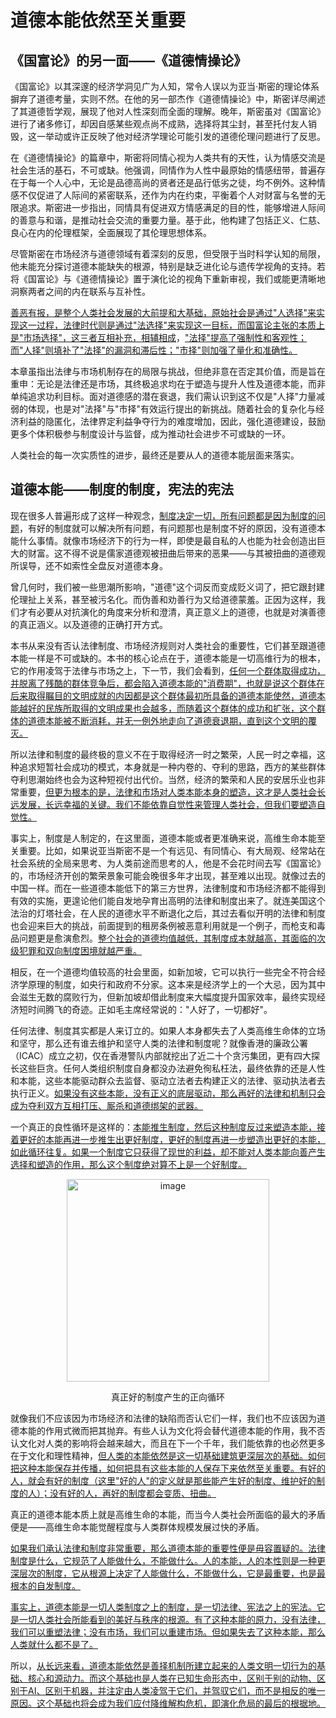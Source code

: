 # 道德本能依然至关重要

## 《国富论》的另一面——《道德情操论》

《国富论》以其深邃的经济学洞见广为人知，常令人误以为亚当·斯密的理论体系摒弃了道德考量，实则不然。在他的另一部杰作《道德情操论》中，斯密详尽阐述了其道德哲学观，展现了他对人性深刻而全面的理解。晚年，斯密虽对《国富论》进行了诸多修订，却因自感某些观点尚不成熟，选择将其尘封，甚至托付友人销毁，这一举动或许正反映了他对经济学理论可能引发的道德伦理问题进行了反思。

在《道德情操论》的篇章中，斯密将同情心视为人类共有的天性，认为情感交流是社会生活的基石，不可或缺。他强调，同情作为人性中最原始的情感纽带，普遍存在于每一个人心中，无论是品德高尚的贤者还是品行低劣之徒，均不例外。这种情感不仅促进了人际间的紧密联系，还作为内在约束，平衡着个人对财富与名誉的无限追求。斯密进一步指出，同情具有促进双方情感满足的目的性，能够增进人际间的善意与和谐，是推动社会交流的重要力量。基于此，他构建了包括正义、仁慈、良心在内的伦理框架，全面展现了其伦理思想体系。

尽管斯密在市场经济与道德领域有着深刻的反思，但受限于当时科学认知的局限，他未能充分探讨道德本能缺失的根源，特别是缺乏进化论与遗传学视角的支持。若将《国富论》与《道德情操论》置于演化论的视角下重新审视，我们或能更清晰地洞察两者之间的内在联系与互补性。

[善恶有报，是整个人类社会发展的大前提和大基础，原始社会是通过"人选择"来实现这一过程，法律时代则是通过"法选择"来实现这一目标，而国富论主张的本质上是"市场选择"，这三者互相补充，相辅相成]()，["法择"提高了强制性和客观性；而"人择"则填补了"法择"的漏洞和滞后性；"市择"则加强了量化和准确性。]()

本章虽指出法律与市场机制存在的局限与挑战，但绝非意在否定其价值，而是旨在重申：无论是法律还是市场，其终极追求均在于塑造与提升人性及道德本能，而非单纯追求功利目标。面对道德感的潜在衰退，我们需认识到这不仅是"人择"力量减弱的体现，也是对"法择"与"市择"有效运行提出的新挑战。随着社会的复杂化与经济利益的隐匿化，法律界定利益争夺行为的难度增加，因此，强化道德建设，鼓励更多个体积极参与制度设计与监督，成为推动社会进步不可或缺的一环。

人类社会的每一次实质性的进步，最终还是要从人的道德本能层面来落实。

## 道德本能——制度的制度，宪法的宪法

现在很多人普遍形成了这样一种观念，[制度决定一切，所有问题都是因为制度的问题]()，有好的制度就可以解决所有问题，有问题那也是制度不好的原因，没有道德本能什么事情。就像市场经济下的行为一样，即使是最自私的人也能为社会创造出巨大的财富。这不得不说是儒家道德观被扭曲后带来的恶果——与其被扭曲的道德观所误导，还不如索性全盘反对道德本身。

曾几何时，我们被一些思潮所影响，"道德"这个词反而变成贬义词了，把它跟封建伦理扯上关系，甚至被污名化。而伪善和劝善行为又给道德蒙羞。正因为这样，我们才有必要从对抗演化的角度来分析和澄清，真正意义上的道德，也就是对演善德的真正涵义。以及道德的正确打开方式。

本书从来没有否认法律制度、市场经济规则对人类社会的重要性，它们甚至跟道德本能一样是不可或缺的。本书的核心论点在于，道德本能是一切高维行为的根本，它的作用凌驾于法律与市场之上，下一节，我们会看到，[任何一个群体取得成功，并脱离了残酷的群体竞争后，都会陷入道德本能的"消费期"，也就是说这个群体在后来取得瞩目的文明成就的内因都是这个群体最初所具备的道德本能使然，道德本能越好的民族所取得的文明成果也会越多，而随着这个群体的成功和扩张，这个群体的道德本能被不断消耗，并无一例外地走向了道德衰退期，直到这个文明的覆灭。]()

所以法律和制度的最终极的意义不在于取得经济一时之繁荣，人民一时之幸福，这种追求短暂社会成功的模式，本身就是一种内卷的、夺利的思路，西方的某些群体夺利思潮始终也会为这种短视付出代价。当然，经济的繁荣和人民的安居乐业也非常重要，[但更为根本的是，法律和市场对人类本能本身的塑造，这才是人类社会长远发展，长远幸福的关键。我们不能依靠自觉性来管理人类社会，但我们要塑造自觉性。]()

事实上，制度是人制定的，在这里面，道德本能或者更准确来说，高维生命本能至关重要。比如，如果说亚当斯密不是一个有远见、有同情心、有大局观、经常站在社会系统的全局来思考、为人类前途而思考的人，他是不会花时间去写《国富论》的，市场经济开创的繁荣景象可能会晚很多年才出现，甚至难以出现。就像过去的中国一样。而在一些道德本能低下的第三方世界，法律制度和市场经济都不能得到有效的实施，更遑论他们能自发地孕育出高明的法律和制度出来了。就连美国这个法治的灯塔社会，在人民的道德水平不断退化之后，其过去看似开明的法律和制度也会迎来巨大的挑战，前面提到的租房条例被恶意利用就是一个例子，而枪支和毒品问题更是愈演愈烈。[整个社会的道德均值越低，其制度成本就越高，其面临的次级犯罪和双向制度困境就越严重。]()

相反，在一个道德均值较高的社会里面，如新加坡，它可以执行一些完全不符合经济学原理的制度，如央行和政府不分家。这本来是经济学上的一个大忌，因为其中会滋生无数的腐败行为，但新加坡却借此制度来大幅度提升国家效率，最终实现经济短时间腾飞的奇迹。正如毛主席经常说的："人好了，一切都好"。

任何法律、制度其实都是人来订立的。如果人本身都失去了人类高维生命体的立场和坚守，那么还有谁去维护和坚守人类的法律和制度呢？就像香港的廉政公署（ICAC）成立之初，仅在香港警队内部就挖出了近二十个贪污集团，更有四大探长这些巨贪。任何人类组织制度自身都没办法避免徇私枉法，最终依靠的还是人性和本能，这些本能驱动群众去监督、驱动立法者去构建正义的法律、驱动执法者去执行正义。[如果没有这些本能，没有正义的底层驱动，那么再好的法律和机制只会成为夺利双方互相打压、厮杀和道德绑架的武器。]()

一个真正的良性循环是这样的：[本能推生制度，然后这种制度反过来塑造本能，接着更好的本能再进一步推生出更好制度，更好的制度再进一步塑造出更好的本能，如此循环往复。如果一个制度它只获得了现世的利益，却不能对人类本能向善产生选择和塑造的作用，那么这个制度绝对算不上是一个好制度。]()

<p align="center"><img width="324" alt="image" src="https://github.com/user-attachments/assets/f05f3224-4dbf-4b73-a6f1-76190dda3390" /></p>
<p align="center">真正好的制度产生的正向循环</p>

就像我们不应该因为市场经济和法律的缺陷而否认它们一样，我们也不应该因为道德本能的作用式微而把其抛弃。有些人认为文化将会替代道德本能的作用，我不否认文化对人类的影响将会越来越大，而且在下一个千年，我们能依靠的也必然更多在于文化和理性精神，[但人类的本能依然是这一切基础建筑更深层次的基础。如何把这种本能保存并传播，如何把具有这些本能的人保存下来依然至关重要。有好的人，就会有好的制度（这里"好的人"的定义就是那些能产生好的制度、维护好的制度的人）；没有好的人，再好的制度都会变质、扭曲。]()

真正的道德本能本质上就是高维生命的本能，而当今人类社会所面临的最大的矛盾便是——高维生命本能觉醒程度与人类群体规模发展过快的矛盾。

[如果我们承认法律和制度非常重要，那么道德本能的重要性便是毋容置疑的。法律制度是什么，它规范了人能做什么，不能做什么。人的本能，人的本性则是一种更深层次的制度，它从根源上决定了人能做什么，不能做什么，它是最重要，也是最根本的自发制度。]()

[事实上，道德本能是一切人类制度之上的制度，是一切法律、宪法之上的宪法。它是一切人类社会所能看到的美好与秩序的根源。有了这种本能的原力，没有法律，我们可以重塑法律；没有市场，我们可以重建市场。但如果失去了这种本能，那么人类就什么都不是了。]()

所以，[从长远来看，道德本能依然是善择机制所建立起来的人类文明一切行为的基础、核心和源动力。而这个基础也是人类在已知生命形态中，区别于别的动物、区别于AI、区别于机器，并注定由人类凌驾于它们，并驾驭它们，而不是相反的唯一原因。这个基础也将会成为我们应付降维解构危机，即演化危局的最后的根据地。]()

